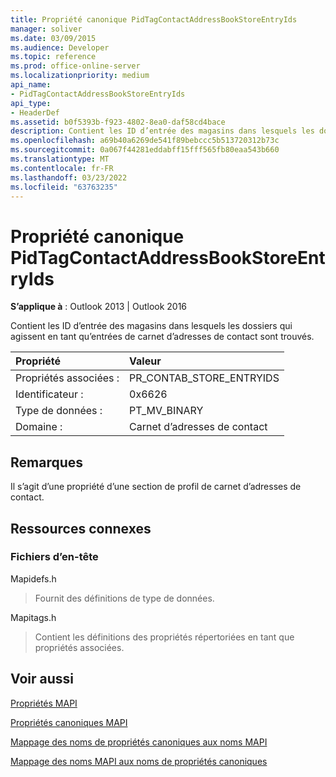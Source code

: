 ```yaml
---
title: Propriété canonique PidTagContactAddressBookStoreEntryIds
manager: soliver
ms.date: 03/09/2015
ms.audience: Developer
ms.topic: reference
ms.prod: office-online-server
ms.localizationpriority: medium
api_name:
- PidTagContactAddressBookStoreEntryIds
api_type:
- HeaderDef
ms.assetid: b0f5393b-f923-4802-8ea0-daf58cd4bace
description: Contient les ID d’entrée des magasins dans lesquels les dossiers qui agissent en tant qu’entrées de carnet d’adresses de contact sont trouvés.
ms.openlocfilehash: a69b40a6269de541f89bebccc5b513720312b73c
ms.sourcegitcommit: 0a067f44281eddabff15fff565fb80eaa543b660
ms.translationtype: MT
ms.contentlocale: fr-FR
ms.lasthandoff: 03/23/2022
ms.locfileid: "63763235"
---
```

# <a name="pidtagcontactaddressbookstoreentryids-canonical-property"></a>Propriété canonique PidTagContactAddressBookStoreEntryIds

  
  
**S’applique à** : Outlook 2013 | Outlook 2016 
  
Contient les ID d’entrée des magasins dans lesquels les dossiers qui agissent en tant qu’entrées de carnet d’adresses de contact sont trouvés.
  
|Propriété |Valeur |
|:-----|:-----|
|Propriétés associées :  <br/> |PR_CONTAB_STORE_ENTRYIDS  <br/> |
|Identificateur :  <br/> |0x6626  <br/> |
|Type de données :  <br/> |PT_MV_BINARY  <br/> |
|Domaine :  <br/> |Carnet d’adresses de contact  <br/> |
   
## <a name="remarks"></a>Remarques

Il s’agit d’une propriété d’une section de profil de carnet d’adresses de contact.
  
## <a name="related-resources"></a>Ressources connexes

### <a name="header-files"></a>Fichiers d’en-tête

Mapidefs.h
  
> Fournit des définitions de type de données.
    
Mapitags.h
  
> Contient les définitions des propriétés répertoriées en tant que propriétés associées.
    
## <a name="see-also"></a>Voir aussi



[Propriétés MAPI](mapi-properties.md)
  
[Propriétés canoniques MAPI](mapi-canonical-properties.md)
  
[Mappage des noms de propriétés canoniques aux noms MAPI](mapping-canonical-property-names-to-mapi-names.md)
  
[Mappage des noms MAPI aux noms de propriétés canoniques](mapping-mapi-names-to-canonical-property-names.md)

